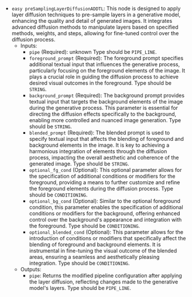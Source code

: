- `easy preSamplingLayerDiffusionADDTL`: This node is designed to apply layer diffusion techniques to pre-sample layers in a generative model, enhancing the quality and detail of generated images. It integrates advanced diffusion methods to manipulate layers based on specified methods, weights, and steps, allowing for fine-tuned control over the diffusion process.
    - Inputs:
        - `pipe` (Required): unknown Type should be `PIPE_LINE`.
        - `foreground_prompt` (Required): The foreground prompt specifies additional textual input that influences the generative process, particularly focusing on the foreground elements of the image. It plays a crucial role in guiding the diffusion process to achieve desired visual outcomes in the foreground. Type should be `STRING`.
        - `background_prompt` (Required): The background prompt provides textual input that targets the background elements of the image during the generative process. This parameter is essential for directing the diffusion effects specifically to the background, enabling more controlled and nuanced image generation. Type should be `STRING`.
        - `blended_prompt` (Required): The blended prompt is used to specify textual input that affects the blending of foreground and background elements in the image. It is key to achieving a harmonious integration of elements through the diffusion process, impacting the overall aesthetic and coherence of the generated image. Type should be `STRING`.
        - `optional_fg_cond` (Optional): This optional parameter allows for the specification of additional conditions or modifiers for the foreground, providing a means to further customize and refine the foreground elements during the diffusion process. Type should be `CONDITIONING`.
        - `optional_bg_cond` (Optional): Similar to the optional foreground condition, this parameter enables the specification of additional conditions or modifiers for the background, offering enhanced control over the background's appearance and integration with the foreground. Type should be `CONDITIONING`.
        - `optional_blended_cond` (Optional): This parameter allows for the introduction of conditions or modifiers that specifically affect the blending of foreground and background elements. It is instrumental in fine-tuning the visual outcome of the blended areas, ensuring a seamless and aesthetically pleasing integration. Type should be `CONDITIONING`.
    - Outputs:
        - `pipe`: Returns the modified pipeline configuration after applying the layer diffusion, reflecting changes made to the generative model's layers. Type should be `PIPE_LINE`.
